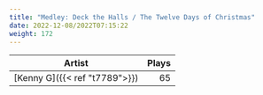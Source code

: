 ```yaml
---
title: "Medley: Deck the Halls / The Twelve Days of Christmas"
date: 2022-12-08/2022T07:15:22
weight: 172
---
```




 Artist | Plays 
----- | -----:
[Kenny G]({{< ref "t7789">}}) | 65
